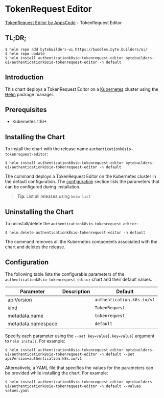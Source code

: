 # TokenRequest Editor

[TokenRequest Editor by AppsCode](https://byte.builders) - TokenRequest Editor

## TL;DR;

```console
$ helm repo add bytebuilders-ui https://bundles.byte.builders/ui/
$ helm repo update
$ helm install authenticationk8sio-tokenrequest-editor bytebuilders-ui/authenticationk8sio-tokenrequest-editor -n default
```

## Introduction

This chart deploys a TokenRequest Editor on a [Kubernetes](http://kubernetes.io) cluster using the [Helm](https://helm.sh) package manager.

## Prerequisites

- Kubernetes 1.16+

## Installing the Chart

To install the chart with the release name `authenticationk8sio-tokenrequest-editor`:

```console
$ helm install authenticationk8sio-tokenrequest-editor bytebuilders-ui/authenticationk8sio-tokenrequest-editor -n default
```

The command deploys a TokenRequest Editor on the Kubernetes cluster in the default configuration. The [configuration](#configuration) section lists the parameters that can be configured during installation.

> **Tip**: List all releases using `helm list`

## Uninstalling the Chart

To uninstall/delete the `authenticationk8sio-tokenrequest-editor`:

```console
$ helm delete authenticationk8sio-tokenrequest-editor -n default
```

The command removes all the Kubernetes components associated with the chart and deletes the release.

## Configuration

The following table lists the configurable parameters of the `authenticationk8sio-tokenrequest-editor` chart and their default values.

|     Parameter      | Description |                Default                |
|--------------------|-------------|---------------------------------------|
| apiVersion         |             | <code>authentication.k8s.io/v1</code> |
| kind               |             | <code>TokenRequest</code>             |
| metadata.name      |             | <code>tokenrequest</code>             |
| metadata.namespace |             | <code>default</code>                  |


Specify each parameter using the `--set key=value[,key=value]` argument to `helm install`. For example:

```console
$ helm install authenticationk8sio-tokenrequest-editor bytebuilders-ui/authenticationk8sio-tokenrequest-editor -n default --set apiVersion=authentication.k8s.io/v1
```

Alternatively, a YAML file that specifies the values for the parameters can be provided while
installing the chart. For example:

```console
$ helm install authenticationk8sio-tokenrequest-editor bytebuilders-ui/authenticationk8sio-tokenrequest-editor -n default --values values.yaml
```
